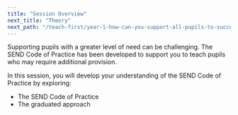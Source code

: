 ```yaml
---
title: "Session Overview"
next_title: "Theory"
next_path: "/teach-first/year-1-how-can-you-support-all-pupils-to-succeed/summer-week-5-ect-theory"
---
```


Supporting pupils with a greater level of need can be challenging. The SEND Code of Practice has been developed to support you to teach pupils who may require additional provision.

In this session, you will develop your understanding of the SEND Code of Practice by exploring:

- The SEND Code of Practice
- The graduated approach

